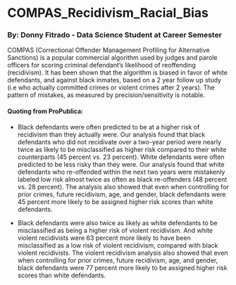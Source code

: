 # COMPAS_Recidivism_Racial_Bias
### By: Donny Fitrado - Data Science Student at Career Semester
COMPAS (Correctional Offender Management Profiling for Alternative Sanctions) is a popular commercial algorithm used by judges and parole officers for scoring criminal defendant’s likelihood of reoffending (recidivism). It has been shown that the algorithm is biased in favor of white defendants, and against black inmates, based on a 2 year follow up study (i.e who actually committed crimes or violent crimes after 2 years). The pattern of mistakes, as measured by precision/sensitivity is notable.

#### Quoting from ProPublica:
- Black defendants were often predicted to be at a higher risk of recidivism than they actually were. Our analysis found that black defendants who did not recidivate over a two-year period were nearly twice as likely to be misclassified as higher risk compared to their white counterparts (45 percent vs. 23 percent).
White defendants were often predicted to be less risky than they were. Our analysis found that white defendants who re-offended within the next two years were mistakenly labeled low risk almost twice as often as black re-offenders (48 percent vs. 28 percent).
The analysis also showed that even when controlling for prior crimes, future recidivism, age, and gender, black defendants were 45 percent more likely to be assigned higher risk scores than white defendants.

- Black defendants were also twice as likely as white defendants to be misclassified as being a higher risk of violent recidivism. And white violent recidivists were 63 percent more likely to have been misclassified as a low risk of violent recidivism, compared with black violent recidivists.
The violent recidivism analysis also showed that even when controlling for prior crimes, future recidivism, age, and gender, black defendants were 77 percent more likely to be assigned higher risk scores than white defendants.
